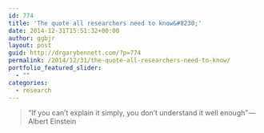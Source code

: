 ```yaml
---
id: 774
title: 'The quote all researchers need to know&#8230;'
date: 2014-12-31T15:51:32+00:00
author: ggbjr
layout: post
guid: http://drgarybennett.com/?p=774
permalink: /2014/12/31/the-quote-all-researchers-need-to-know/
portfolio_featured_slider:
  - ""
categories:
  - research
---
```

> “If you can’t explain it simply, you don’t understand it well enough” — Albert Einstein